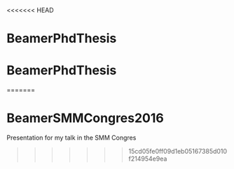<<<<<<< HEAD
# BeamerPhdThesis
# BeamerPhdThesis
=======
# BeamerSMMCongres2016
Presentation for my talk in the SMM Congres
>>>>>>> 15cd05fe0ff09d1eb05167385d010f214954e9ea

